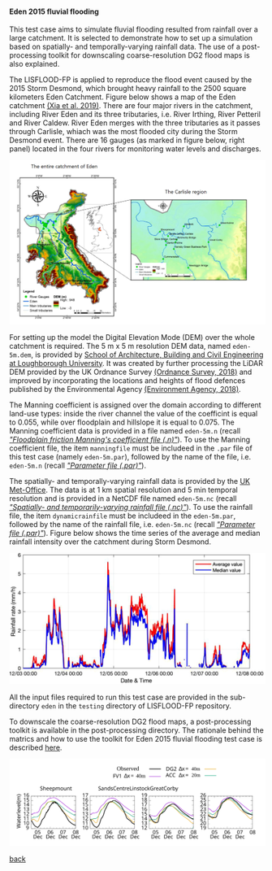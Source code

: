 #### Eden 2015 fluvial flooding

This test case aims to simulate fluvial flooding resulted from rainfall over a large catchment. It is selected to demonstrate how to set up a simulation based on spatially- and temporally-varying rainfall data. The use of a post-processing toolkit for downscaling coarse-resolution DG2 flood maps is also explained. 

The LISFLOOD-FP is applied to reproduce the flood event caused by the 2015 Storm Desmond, which brought heavy rainfall to the 2500 square kilometers Eden Catchment. Figure below shows a map of the Eden catchment [(Xia et al. 2019)](https://www.sciencedirect.com/science/article/abs/pii/S030917081930243X). There are four major rivers in the catchment, including River Eden and its three tributaries, i.e. River Irthing, River Petteril and River Caldew. River Eden merges with the three tributaries as it passes through Carlisle, whiach was the most flooded city during the Storm Desmond event. There are 16 gauges (as marked in figure below, right panel) located in the four rivers for monitoring water levels and discharges. 

![Image](/Figures/eden1.png)

For setting up the model the Digital Elevation Mode (DEM) over the whole catchment is required. The 5 m x 5 m resolution DEM data, named `eden-5m.dem`, is provided by [School of Architecture, Building and Civil Engineering at Loughborough University](https://www.lboro.ac.uk/departments/abce/). It was created by further processing the LiDAR DEM provided by the UK Ordnance Survey [(Ordnance Survey, 2018)](https://www.ordnancesurvey.co.uk/business-government/products/terrain-5) and improved by incorporating the locations and heights of flood defences published by the Environmental Agency [(Environment Agency, 2018)](https://data.gov.uk/dataset/8964d3f8-8273-4521-a4b9-3f0a268b6ecf/spatial-flood-defences-with-standardised-attributes). 

The Manning coefficient is assigned over the domain according to different land-use types: inside the river channel the value of the coefficint is equal to 0.055, while over floodplain and hillslope it is equal to 0.075. The Manning coefficient data is provided in a file named `eden-5m.n` (recall [*"Floodplain friction Manning's coefficient file (.n)"*](/Merewether1-7.md)). To use the Manning coefficient file, the item `manningfile` must be includeed in the `.par` file of this test case (namely `eden-5m.par`), followed by the name of the file, i.e. `eden-5m.n` (recall [*"Parameter file (.par)"*](https://github.com/ci1xgk/Fellowship_Webpage/blob/master/Merewether1-1.md)).   


The spatially- and temporally-varying rainfall data is provided by the [UK Met-Office](https://catalogue.ceda.ac.uk/uuid/82adec1f896af6169112d09cc1174499). The data is at 1 km spatial resolution and 5 min temporal resolution and is provided in a NetCDF file named `eden-5m.nc` (recall [*"Spatially- and temporarily-varying rainfall file (.nc)"*](/Merewether1-8.md)). To use the rainfall file, the item `dynamicrainfile` must be includeed in the `eden-5m.par`, followed by the name of the rainfall file, i.e. `eden-5m.nc` (recall [*"Parameter file (.par)"*](https://github.com/ci1xgk/Fellowship_Webpage/blob/master/Merewether1-1.md)). Figure below shows the time series of the average and median rainfall intensity over the catchment during Storm Desmond.

![Image](/Figures/eden2.png)

All the input files required to run this test case are provided in the sub-directory `eden` in the `testing` directory of LISFLOOD-FP repository.  

To downscale the coarse-resolution DG2 flood maps, a post-processing toolkit is available in the post-processing directory. The rationale behind the matrics and how to use the toolkit for Eden 2015 fluvial flooding test case is described [here](/downscale.md).


![Image](/Figures/eden3.svg)

[back](/LISFLOOD8.0.md)
